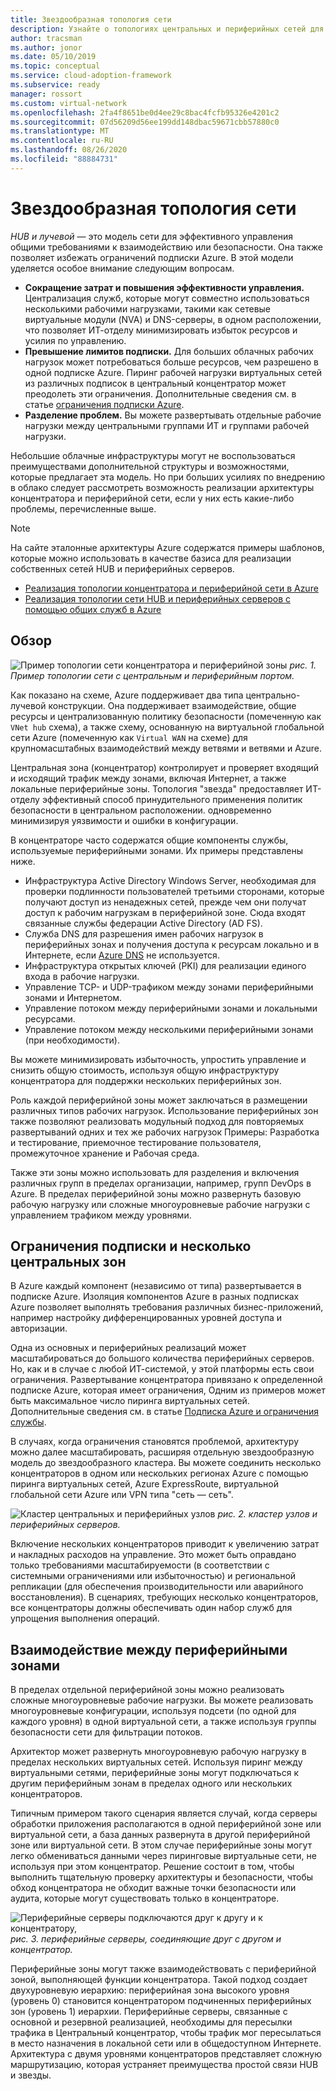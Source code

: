 ```yaml
---
title: Звездообразная топология сети
description: Узнайте о топологиях центральных и периферийных сетей для более эффективного управления общими требованиями к взаимодействию или безопасности.
author: tracsman
ms.author: jonor
ms.date: 05/10/2019
ms.topic: conceptual
ms.service: cloud-adoption-framework
ms.subservice: ready
manager: rossort
ms.custom: virtual-network
ms.openlocfilehash: 2fa4f8651be0d4ee29c8bac4fcfb95326e4201c2
ms.sourcegitcommit: 07d56209d56ee199dd148dbac59671cbb57880c0
ms.translationtype: MT
ms.contentlocale: ru-RU
ms.lasthandoff: 08/26/2020
ms.locfileid: "88884731"
---
```

# <a name="hub-and-spoke-network-topology"></a>Звездообразная топология сети

_HUB и лучевой_ — это модель сети для эффективного управления общими требованиями к взаимодействию или безопасности. Она также позволяет избежать ограничений подписки Azure. В этой модели уделяется особое внимание следующим вопросам.

- **Сокращение затрат и повышения эффективности управления.** Централизация служб, которые могут совместно использоваться несколькими рабочими нагрузками, такими как сетевые виртуальные модули (NVA) и DNS-серверы, в одном расположении, что позволяет ИТ-отделу минимизировать избыток ресурсов и усилия по управлению.
- **Превышение лимитов подписки.** Для больших облачных рабочих нагрузок может потребоваться больше ресурсов, чем разрешено в одной подписке Azure. Пиринг рабочей нагрузки виртуальных сетей из различных подписок в центральный концентратор может преодолеть эти ограничения. Дополнительные сведения см. в статье [ограничения подписки Azure](/azure/azure-resource-manager/management/azure-subscription-service-limits).
- **Разделение проблем.** Вы можете развертывать отдельные рабочие нагрузки между центральными группами ИТ и группами рабочей нагрузки.

Небольшие облачные инфраструктуры могут не воспользоваться преимуществами дополнительной структуры и возможностями, которые предлагает эта модель. Но при больших усилиях по внедрению в облако следует рассмотреть возможность реализации архитектуры концентратора и периферийной сети, если у них есть какие-либо проблемы, перечисленные выше.

> [!NOTE]
> На сайте эталонные архитектуры Azure содержатся примеры шаблонов, которые можно использовать в качестве базиса для реализации собственных сетей HUB и периферийных серверов.
>
> - [Реализация топологии концентратора и периферийной сети в Azure](/azure/architecture/reference-architectures/hybrid-networking/hub-spoke)
> - [Реализация топологии сети HUB и периферийных серверов с помощью общих служб в Azure](/azure/architecture/reference-architectures/hybrid-networking/shared-services)

## <a name="overview"></a>Обзор

![Пример топологии сети концентратора и периферийной зоны ](../../_images/azure-best-practices/network-hub-spoke-high-level.png)
 _рис. 1. Пример топологии сети с центральным и периферийным портом._

Как показано на схеме, Azure поддерживает два типа центрально-лучевой конструкции. Она поддерживает взаимодействие, общие ресурсы и централизованную политику безопасности (помеченную как `VNet hub` схема), а также схему, основанную на виртуальной глобальной сети Azure (помеченную как `Virtual WAN` на схеме) для крупномасштабных взаимодействий между ветвями и ветвями и Azure.

Центральная зона (концентратор) контролирует и проверяет входящий и исходящий трафик между зонами, включая Интернет, а также локальные периферийные зоны. Топология "звезда" предоставляет ИТ-отделу эффективный способ принудительного применения политик безопасности в центральном расположении. одновременно минимизируя уязвимости и ошибки в конфигурации.

В концентраторе часто содержатся общие компоненты службы, используемые периферийными зонами. Их примеры представлены ниже.

- Инфраструктура Active Directory Windows Server, необходимая для проверки подлинности пользователей третьими сторонами, которые получают доступ из ненадежных сетей, прежде чем они получат доступ к рабочим нагрузкам в периферийной зоне. Сюда входят связанные службы федерации Active Directory (AD FS).
- Служба DNS для разрешения имен рабочих нагрузок в периферийных зонах и получения доступа к ресурсам локально и в Интернете, если [Azure DNS](/azure/dns/dns-overview) не используется.
- Инфраструктура открытых ключей (PKI) для реализации единого входа в рабочие нагрузки.
- Управление TCP- и UDP-трафиком между зонами периферийными зонами и Интернетом.
- Управление потоком между периферийными зонами и локальными ресурсами.
- Управление потоком между несколькими периферийными зонами (при необходимости).

Вы можете минимизировать избыточность, упростить управление и снизить общую стоимость, используя общую инфраструктуру концентратора для поддержки нескольких периферийных зон.

Роль каждой периферийной зоны может заключаться в размещении различных типов рабочих нагрузок. Использование периферийных зон также позволяют реализовать модульный подход для повторяемых развертываний одних и тех же рабочих нагрузок Примеры: Разработка и тестирование, приемочное тестирование пользователя, промежуточное хранение и Рабочая среда.

Также эти зоны можно использовать для разделения и включения различных групп в пределах организации, например, групп DevOps в Azure. В пределах периферийной зоны можно развернуть базовую рабочую нагрузку или сложные многоуровневые рабочие нагрузки с управлением трафиком между уровнями.

## <a name="subscription-limits-and-multiple-hubs"></a>Ограничения подписки и несколько центральных зон

В Azure каждый компонент (независимо от типа) развертывается в подписке Azure. Изоляция компонентов Azure в разных подписках Azure позволяет выполнять требования различных бизнес-приложений, например настройку дифференцированных уровней доступа и авторизации.

Одна из основных и периферийных реализаций может масштабироваться до большого количества периферийных серверов. Но, как и в случае с любой ИТ-системой, у этой платформы есть свои ограничения. Развертывание концентратора привязано к определенной подписке Azure, которая имеет ограничения, Одним из примеров может быть максимальное число пиринга виртуальных сетей. Дополнительные сведения см. в статье [Подписка Azure и ограничения службы](/azure/azure-resource-manager/management/azure-subscription-service-limits).

В случаях, когда ограничения становятся проблемой, архитектуру можно далее масштабировать, расширяя отдельную звездообразную модель до звездообразного кластера. Вы можете соединить несколько концентраторов в одном или нескольких регионах Azure с помощью пиринга виртуальных сетей, Azure ExpressRoute, виртуальной глобальной сети Azure или VPN типа "сеть — сеть".

![Кластер центральных и периферийных узлов ](../../_images/azure-best-practices/network-hub-spokes-cluster.png)
 _рис. 2. кластер узлов и периферийных серверов._

Включение нескольких концентраторов приводит к увеличению затрат и накладных расходов на управление. Это может быть оправдано только требованиями масштабируемости (в соответствии с системными ограничениями или избыточностью) и региональной репликации (для обеспечения производительности или аварийного восстановления). В сценариях, требующих несколько концентраторов, все концентраторы должны обеспечивать один набор служб для упрощения выполнения операций.

## <a name="interconnection-between-spokes"></a>Взаимодействие между периферийными зонами

В пределах отдельной периферийной зоны можно реализовать сложные многоуровневые рабочие нагрузки. Вы можете реализовать многоуровневые конфигурации, используя подсети (по одной для каждого уровня) в одной виртуальной сети, а также используя группы безопасности сети для фильтрации потоков.

Архитектор может развернуть многоуровневую рабочую нагрузку в пределах нескольких виртуальных сетей. Используя пиринг между виртуальными сетями, периферийные зоны могут подключаться к другим периферийным зонам в пределах одного или нескольких концентраторов.

Типичным примером такого сценария является случай, когда серверы обработки приложения располагаются в одной периферийной зоне или виртуальной сети, а база данных развернута в другой периферийной зоне или виртуальной сети. В этом случае периферийные зоны могут легко обмениваться данными через пиринговые виртуальные сети, не используя при этом концентратор. Решение состоит в том, чтобы выполнить тщательную проверку архитектуры и безопасности, чтобы обход концентратора не обходит важные точки безопасности или аудита, которые могут существовать только в концентраторе.

![Периферийные серверы подключаются друг к другу и к концентратору, ](../../_images/azure-best-practices/network-spoke-to-spoke.png)
 _рис. 3. периферийные серверы, соединяющие друг с другом и концентратор._

Периферийные зоны могут также взаимодействовать с периферийной зоной, выполняющей функции концентратора. Такой подход создает двухуровневую иерархию: периферийная зона высокого уровня (уровень 0) становится концентратором подчиненных периферийных зон (уровень 1) иерархии. Периферийные серверы, связанные с основной и резервной реализацией, необходимы для пересылки трафика в Центральный концентратор, чтобы трафик мог пересылаться в место назначения в локальной сети или в общедоступном Интернете. Архитектура с двумя уровнями концентраторов представляет сложную маршрутизацию, которая устраняет преимущества простой связи HUB и звезды.
